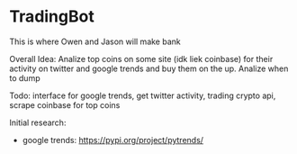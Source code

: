 # TradingBot
This is where Owen and Jason will make bank

Overall Idea: Analize top coins on some site (idk liek coinbase) for their activity on twitter and google trends and buy them on the up. Analize when to dump

Todo: interface for google trends, get twitter activity, trading crypto api, scrape coinbase for top coins

Initial research:
- google trends: https://pypi.org/project/pytrends/

